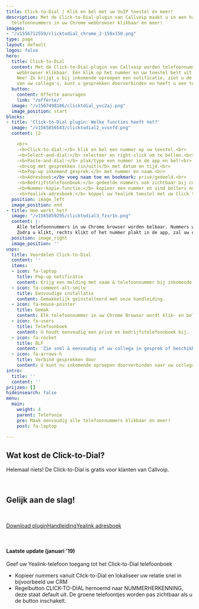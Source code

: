 ```yaml
---
title: Click-to-Dial | Klik en bel met uw VoIP toestel én meer!
description: Met de Click-to-Dial-plugin van Callvoip maakt u in een handomdraai alle
  telefoonnummers in uw Chrome webbrowser klikbaar én meer!
images:
- "/v1556712559/clicktodial_chrome_2-150x150.png"
type: page
layout: default
logos: false
hero:
  title: Click-to-Dial
  content: Met de Click-to-Dial-plugin van Callvoip worden telefoonnummers in uw Chrome
    webbrowser klikbaar. Één klik op het nummer en uw toestel belt uit. Is dit alles?
    Nee! Zo krijgt u bij inkomende oproepen een notificatie, ziet u de beschikbaarheid
    van uw collega's, kunt u gesprekken doorverbinden en heeft u een telefoonboek.
  button:
    content: Offerte aanvragen
    link: "/offerte/"
  image: "/v1567498186/clicktdial_yvc2aj.png"
  image_position: start
blocks:
- title: 'Click-to-Dial plugin: Welke functies heeft het?'
  image: "/v1565856543/clicktodial2_xvsnfd.png"
  content: |2-

    <br>
    -<b>Click-to-dial:</b> klik en bel een nummer op uw toestel.<br>
    -<b>Select-and-dial:</b> selecteer en right-click om te bellen.<br>
    -<b>Paste-and-dial:</b> plak/type een nummer in de app en bel!<br>
    -<b>Log met gesprekken (in/uit)</b> met datum en tijd.<br>
    -<b>Pop-up inkomend gesprek:</b> met nummer en naam.<br>
    -<b>Adresboek:</b> voeg naam toe en bookmark: privé/gedeeld.<br>
    -<b>Bedrijfstelefoonboek:</b> gedeelde nummers ook zichtbaar bij collega’s.<br>
    -<b>Nummer-kopie-functie:</b> kopieer een nummer en vind bellers nog sneller in uw CRM!<br>
    -<b>Yealink-adresboek:</b> koppel uw Yealink toestel met uw Click to Dial adresboek!
  position: image_left
  image_position: end
- title: Hoe werkt het?
  image: "/v1565859295/clicktodial3_fzxr1n.png"
  content: |-
    Alle telefoonnummers in uw Chrome browser worden belbaar. Nummers worden getoond met een groen hoorntje of u kunt ze rechts-klikken of kopiëren en plakken in de Click to Dial app.
    Zodra u klikt, rechts klikt of het nummer plakt in de app, zal uw eigen telefoon direct overgaan. Zodra u de hoorn opneemt zal uw telefoon starten met bellen naar het nummer waarop u klikte. Hierdoor hoeft u zelf geen telefoonnummers meer in te toetsen: geen fouten, geen bril opzetten, geen tijdverlies: gewoon snel en Simmpl bellen!
  position: image_right
  image_position: ''
usps:
  title: Voordelen Click-to-Dial
  content: ''
  items:
  - icon: fa-laptop
    title: Pop-up notificatie
    content: Krijg een melding met naam & telefoonnummer bij inkomende gesprekken.
  - icon: fa-comment-alt-smile
    title: Eenvoudige installatie
    content: Gemakkelijk geïnstalleerd met onze handleiding.
  - icon: fa-mouse-pointer
    title: Gemak
    content: Elk telefoonnummer in uw Chrome Browser wordt klik- en belbaar.
  - icon: fa-users
    title: Telefoonboek
    content: U houdt eenvoudig een privé en bedrijfstelefoonboek bij.
  - icon: fa-rocket
    title: BLF
    content: 'Zie snel & eenvoudig of uw collega in gesprek of beschikbaar is. '
  - icon: fa-arrows-h
    title: Verbind gesprekken door
    content: U kunt nu inkomende oproepen doorverbinden naar uw collega's.
intro:
  title: ''
  content: ''
prijzen: []
hideinsearch: false
menu:
  main:
    weight: 4
    parent: Telefonie
    pre: Maak eenvoudig alle telefoonnummers klikbaar én meer!
    post: fa-laptop

---
```

## Wat kost de Click-to-Dial?

Helemaal niets! De Click-to-Dial is gratis voor klanten van Callvoip.

<br>

## Gelijk aan de slag!

<br>

<a href="https://chrome.google.com/webstore/detail/simmpl-click-to-dial/hnjepanannlajhppemgdmcjjpimlhkgm?hl=nl" class="button">Download plugin</a><a href="https://www.simmpl.nl/downloads/Simmpl_snelstarthandleiding_ClicktoDial.pdf" class="button">Handleiding</a><a href="https://www.simmpl.nl/downloads/Simmpl_snelstarthandleiding_Yealink-C2D-adresboek.pdf" class="button">Yealink adresboek</a>

<br>

#### Laatste update (januari '19)

Geef uw Yealink-telefoon toegang tot het Click-to-Dial telefoonboek

* Kopieer nummers vanuit Click-to-Dial en lokaliseer uw relatie snel in bijvoorbeeld uw CRM
* Regelbutton CLICK-TO-DIAL hernoemd naar NUMMERHERKENNING, deze staat default uit. De groene telefoontjes worden pas zichtbaar als u de button inschakelt.